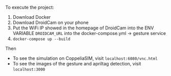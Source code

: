 To execute the project:

1. Download Docker
2. Download DroidCam on your phone
3. Put the WiFi IP showed in the homepage of DroidCam into the ENV VARIABLE `DROIDCAM_URL` into the docker-compose.yml -> gesture service
4. `docker-compose up --build`

Then
* To see the simulation on CoppeliaSIM, visit `localhost:6080/vnc.html`
* To see the images of the gesture and apriltag detection, visit `localhost:3000`